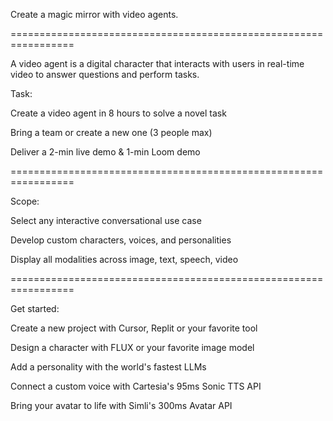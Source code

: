 Create a magic mirror with video agents.

=================================================================
​

A video agent is a digital character that interacts with users in real-time video to answer questions and perform tasks.

​Task:

​​Create a video agent in 8 hours to solve a novel task

​​Bring a team or create a new one (3 people max)

​​Deliver a 2-min live demo & 1-min Loom demo

=================================================================

​Scope:

​Select any interactive conversational use case

​Develop custom characters, voices, and personalities

​Display all modalities across image, text, speech, video

=================================================================

​Get started:

​Create a new project with Cursor, Replit or your favorite tool

​Design a character with FLUX or your favorite image model

​Add a personality with the world's fastest LLMs

​Connect a custom voice with Cartesia's 95ms Sonic TTS API

​Bring your avatar to life with Simli's 300ms Avatar API

